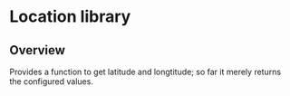 # Location library

## Overview

Provides a function to get latitude and longtitude; so far it merely
returns the configured values.
